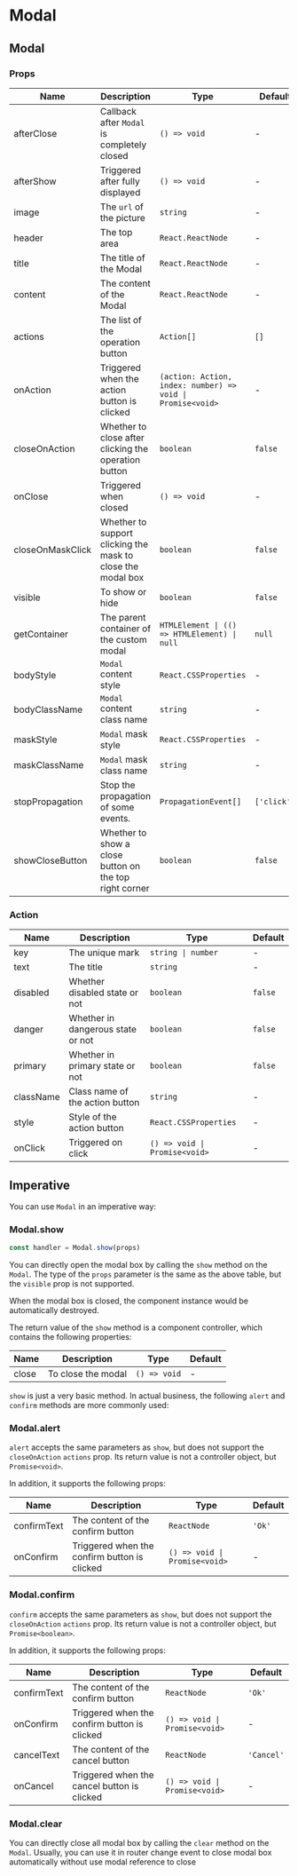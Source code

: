 # Modal

<code src="./demos/demo1.tsx"></code>

## Modal

### Props

| Name             | Description                                                 | Type                                                       | Default     |
| ---------------- | ----------------------------------------------------------- | ---------------------------------------------------------- | ----------- |
| afterClose       | Callback after `Modal` is completely closed                 | `() => void`                                               | -           |
| afterShow        | Triggered after fully displayed                             | `() => void`                                               | -           |
| image            | The `url` of the picture                                    | `string`                                                   | -           |
| header           | The top area                                                | `React.ReactNode`                                          | -           |
| title            | The title of the Modal                                      | `React.ReactNode`                                          | -           |
| content          | The content of the Modal                                    | `React.ReactNode`                                          | -           |
| actions          | The list of the operation button                            | `Action[]`                                                 | `[]`        |
| onAction         | Triggered when the action button is clicked                 | `(action: Action, index: number) => void \| Promise<void>` | -           |
| closeOnAction    | Whether to close after clicking the operation button        | `boolean`                                                  | `false`     |
| onClose          | Triggered when closed                                       | `() => void`                                               | -           |
| closeOnMaskClick | Whether to support clicking the mask to close the modal box | `boolean`                                                  | `false`     |
| visible          | To show or hide                                             | `boolean`                                                  | `false`     |
| getContainer     | The parent container of the custom modal                    | `HTMLElement \| (() => HTMLElement) \| null`               | `null`      |
| bodyStyle        | `Modal` content style                                       | `React.CSSProperties`                                      | -           |
| bodyClassName    | `Modal` content class name                                  | `string`                                                   | -           |
| maskStyle        | `Modal` mask style                                          | `React.CSSProperties`                                      | -           |
| maskClassName    | `Modal` mask class name                                     | `string`                                                   | -           |
| stopPropagation  | Stop the propagation of some events.                        | `PropagationEvent[]`                                       | `['click']` |
| showCloseButton  | Whether to show a close button on the top right corner      | `boolean`                                                  | `false`     |

### Action

| Name      | Description                       | Type                          | Default |
| --------- | --------------------------------- | ----------------------------- | ------- |
| key       | The unique mark                   | `string \| number`            | -       |
| text      | The title                         | `string`                      | -       |
| disabled  | Whether disabled state or not     | `boolean`                     | `false` |
| danger    | Whether in dangerous state or not | `boolean`                     | `false` |
| primary   | Whether in primary state or not   | `boolean`                     | `false` |
| className | Class name of the action button   | `string`                      | -       |
| style     | Style of the action button        | `React.CSSProperties`         | -       |
| onClick   | Triggered on click                | `() => void \| Promise<void>` | -       |

## Imperative

You can use `Modal` in an imperative way:

### Modal.show

```ts | pure
const handler = Modal.show(props)
```

You can directly open the modal box by calling the `show` method on the `Modal`. The type of the `props` parameter is the same as the above table, but the `visible` prop is not supported.

When the modal box is closed, the component instance would be automatically destroyed.

The return value of the `show` method is a component controller, which contains the following properties:

| Name  | Description        | Type         | Default |
| ----- | ------------------ | ------------ | ------- |
| close | To close the modal | `() => void` | -       |

`show` is just a very basic method. In actual business, the following `alert` and `confirm` methods are more commonly used:

### Modal.alert

`alert` accepts the same parameters as `show`, but does not support the `closeOnAction` `actions` prop. Its return value is not a controller object, but `Promise<void>`.

In addition, it supports the following props:

| Name        | Description                                  | Type                          | Default |
| ----------- | -------------------------------------------- | ----------------------------- | ------- |
| confirmText | The content of the confirm button            | `ReactNode`                   | `'Ok'`  |
| onConfirm   | Triggered when the confirm button is clicked | `() => void \| Promise<void>` | -       |

### Modal.confirm

`confirm` accepts the same parameters as `show`, but does not support the `closeOnAction` `actions` prop. Its return value is not a controller object, but `Promise<boolean>`.

In addition, it supports the following props:

| Name        | Description                                  | Type                          | Default    |
| ----------- | -------------------------------------------- | ----------------------------- | ---------- |
| confirmText | The content of the confirm button            | `ReactNode`                   | `'Ok'`     |
| onConfirm   | Triggered when the confirm button is clicked | `() => void \| Promise<void>` | -          |
| cancelText  | The content of the cancel button             | `ReactNode`                   | `'Cancel'` |
| onCancel    | Triggered when the cancel button is clicked  | `() => void \| Promise<void>` | -          |

### Modal.clear

You can directly close all modal box by calling the `clear` method on the `Modal`. Usually, you can use it in router change event to close modal box automatically without use modal reference to close
